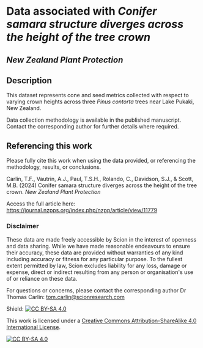 # Data associated with _Conifer samara structure diverges across the height of the tree crown_ 
## _New Zealand Plant Protection_

## Description

This dataset represents cone and seed metrics collected with respect to varying crown heights across three _Pinus contorta_ trees near Lake Pukaki, New Zealand.

Data collection methodology is available in the published manuscript. Contact the corresponding author for further details where required.

## Referencing this work

Please fully cite this work when using the data provided, or referencing the methodology, results, or conclusions.

Carlin, T.F., Vautrin, A.J., Paul, T.S.H., Rolando, C., Davidson, S.J., & Scott, M.B. (2024) Conifer samara structure diverges across the height of the tree crown. _New Zealand Plant Protection_

Access the full article here: https://journal.nzpps.org/index.php/nzpp/article/view/11779

### Disclaimer

These data are made freely accessible by Scion in the interest of openness and data sharing. While we have made reasonable endeavours to ensure their accuracy, these data are provided without warranties of any kind including accuracy or fitness for any particular purpose. To the fullest extent permitted by law, Scion excludes liability for any loss, damage or expense, direct or indirect resulting from any person or organisation's use of or reliance on these data.

For questions or concerns, please contact the corresponding author Dr Thomas Carlin: tom.carlin@scionresearch.com

Shield: [![CC BY-SA 4.0][cc-by-sa-shield]][cc-by-sa]

This work is licensed under a
[Creative Commons Attribution-ShareAlike 4.0 International License][cc-by-sa].

[![CC BY-SA 4.0][cc-by-sa-image]][cc-by-sa]

[cc-by-sa]: http://creativecommons.org/licenses/by-sa/4.0/
[cc-by-sa-image]: https://licensebuttons.net/l/by-sa/4.0/88x31.png
[cc-by-sa-shield]: https://img.shields.io/badge/License-CC%20BY--SA%204.0-lightgrey.svg
